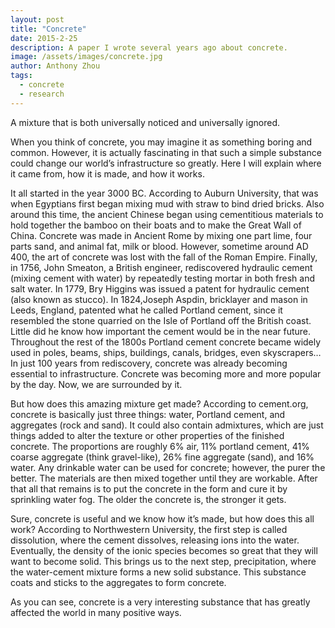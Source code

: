 ```yaml
---
layout: post
title: "Concrete"
date: 2015-2-25
description: A paper I wrote several years ago about concrete.
image: /assets/images/concrete.jpg
author: Anthony Zhou
tags:
  - concrete
  - research
---
```

A mixture that is both universally noticed and universally ignored.

When you think of concrete, you may imagine it as something boring and common. However, it is actually fascinating in that such a simple substance could change our world’s infrastructure so greatly. Here I will explain where it came from, how it is made, and how it works.

It all started in the year 3000 BC. According to Auburn University, that was when Egyptians first began mixing mud with straw to bind dried bricks. Also around this time, the ancient Chinese began using cementitious materials to hold together the bamboo on their boats and to make the Great Wall of China. Concrete was made in Ancient Rome by mixing one part lime, four parts sand, and animal fat, milk or blood. However, sometime around AD 400, the art of concrete was lost with the fall of the Roman Empire. Finally, in 1756, John Smeaton, a British engineer, rediscovered hydraulic cement (mixing cement with water) by repeatedly testing mortar in both fresh and salt water. In 1779, Bry Higgins was issued a patent for hydraulic cement (also known as stucco). In 1824,Joseph Aspdin, bricklayer and mason in Leeds, England, patented what he called Portland cement, since it resembled the stone quarried on the Isle of Portland off the British coast. Little did he know how important the cement would be in the near future. Throughout the rest of the 1800s Portland cement concrete became widely used in poles, beams, ships, buildings, canals, bridges, even skyscrapers… In just 100 years from rediscovery, concrete was already becoming essential to infrastructure. Concrete was becoming more and more popular by the day. Now, we are surrounded by it.

But how does this amazing mixture get made? According to cement.org, concrete is basically just three things: water, Portland cement, and aggregates (rock and sand). It could also contain admixtures, which are just things added to alter the texture or other properties of the finished concrete. The proportions are roughly 6% air, 11% portland cement, 41% coarse aggregate (think gravel-like), 26% fine aggregate (sand), and 16% water. Any drinkable water can be used for concrete; however, the purer the better. The materials are then mixed together until they are workable. After that all that remains is to put the concrete in the form and cure it by sprinkling water fog. The older the concrete is, the stronger it gets.

Sure, concrete is useful and we know how it’s made, but how does this all work? According to Northwestern University, the first step is called dissolution, where the cement dissolves, releasing ions into the water. Eventually, the density of the ionic species becomes so great that they will want to become solid. This brings us to the next step, precipitation, where the water-cement mixture forms a new solid substance. This substance coats and sticks to the aggregates to form concrete.

As you can see, concrete is a very interesting substance that has greatly affected the world in many positive ways.
